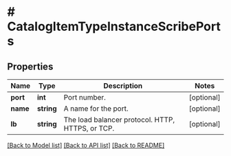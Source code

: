 # # CatalogItemTypeInstanceScribePorts

## Properties

Name | Type | Description | Notes
------------ | ------------- | ------------- | -------------
**port** | **int** | Port number. | [optional]
**name** | **string** | A name for the port. | [optional]
**lb** | **string** | The load balancer protocol. HTTP, HTTPS, or TCP. | [optional]

[[Back to Model list]](../../README.md#models) [[Back to API list]](../../README.md#endpoints) [[Back to README]](../../README.md)
